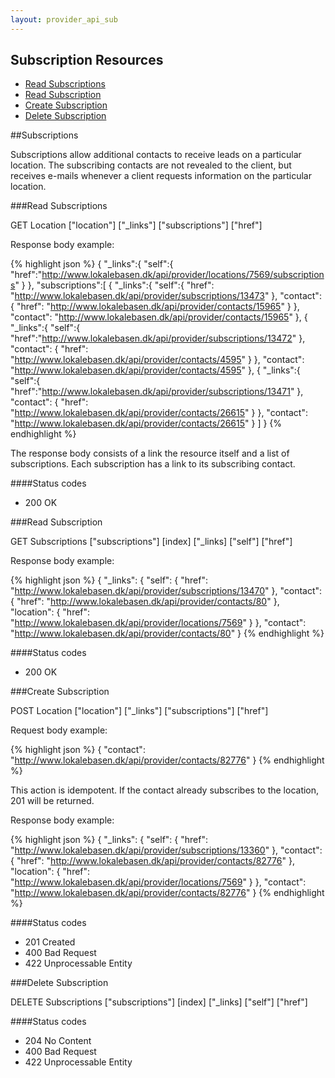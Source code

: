 ```yaml
---
layout: provider_api_sub
---
```

## Subscription Resources

* [Read Subscriptions](#read_subscriptions)
* [Read Subscription](#read_subscription)
* [Create Subscription](#create_subscription)
* [Delete Subscription](#delete_subscription)

##<a id="subscriptions_intro">Subscriptions</a>

Subscriptions allow additional contacts to receive leads on a particular location. The subscribing contacts are not
revealed to the client, but receives e-mails whenever a client requests information on the particular location.

###<a id="read_subscriptions">Read Subscriptions</a>

GET Location \["location"\] \["_links"\] \["subscriptions"\] \["href"\]

Response body example:

{% highlight json %}
{
  "_links":{
    "self":{
      "href":"http://www.lokalebasen.dk/api/provider/locations/7569/subscriptions"
    }
  },
  "subscriptions":[
    {
      "_links":{
        "self":{
          "href": "http://www.lokalebasen.dk/api/provider/subscriptions/13473"
        },
        "contact": {
          "href": "http://www.lokalebasen.dk/api/provider/contacts/15965"
        }
      },
      "contact": "http://www.lokalebasen.dk/api/provider/contacts/15965"
    },
    {
      "_links":{
        "self":{
          "href":"http://www.lokalebasen.dk/api/provider/subscriptions/13472"
        },
        "contact": {
          "href": "http://www.lokalebasen.dk/api/provider/contacts/4595"
        }
      },
      "contact": "http://www.lokalebasen.dk/api/provider/contacts/4595"
    },
    {
      "_links":{
        "self":{
          "href":"http://www.lokalebasen.dk/api/provider/subscriptions/13471"
        },
        "contact": {
          "href": "http://www.lokalebasen.dk/api/provider/contacts/26615"
        }
      },
      "contact": "http://www.lokalebasen.dk/api/provider/contacts/26615"
    }
  ]
}
{% endhighlight %}

The response body consists of a link the resource itself and a list of subscriptions. Each subscription has a link to its subscribing contact.

####Status codes
* 200 OK

###<a id="read_subscription">Read Subscription</a>

GET Subscriptions \["subscriptions"\] \[index\] \["_links\] \["self"\] \["href"\]

Response body example:

{% highlight json %}
{
    "_links": {
        "self": {
            "href": "http://www.lokalebasen.dk/api/provider/subscriptions/13470"
        },
        "contact": {
            "href": "http://www.lokalebasen.dk/api/provider/contacts/80"
        },
        "location": {
            "href": "http://www.lokalebasen.dk/api/provider/locations/7569"
        }
    },
    "contact": "http://www.lokalebasen.dk/api/provider/contacts/80"
}
{% endhighlight %}

####Status codes
* 200 OK

###<a id="create_subscription">Create Subscription</a>

POST Location \["location"\] \["_links"\] \["subscriptions"\] \["href"\]

Request body example:

{% highlight json %}
{
  "contact": "http://www.lokalebasen.dk/api/provider/contacts/82776"
}
{% endhighlight %}

This action is idempotent. If the contact already subscribes to the location, 201 will be returned.

Response body example:

{% highlight json %}
{
  "_links": {
    "self": {
      "href": "http://www.lokalebasen.dk/api/provider/subscriptions/13360"
    },
    "contact": {
      "href": "http://www.lokalebasen.dk/api/provider/contacts/82776"
    },
    "location": {
      "href": "http://www.lokalebasen.dk/api/provider/locations/7569"
    }
  },
  "contact": "http://www.lokalebasen.dk/api/provider/contacts/82776"
}
{% endhighlight %}

####Status codes
* 201 Created
* 400 Bad Request
* 422 Unprocessable Entity

###<a id="delete_subscription">Delete Subscription</a>

DELETE Subscriptions \["subscriptions"\] \[index\] \["_links\] \["self"\] \["href"]

####Status codes
* 204 No Content
* 400 Bad Request
* 422 Unprocessable Entity
